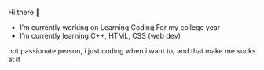 Hi there 👋
- I’m currently working on Learning Coding For my college year
- I’m currently learning C++, HTML, CSS (web dev)

not passionate person, i just coding when i want to, and that make me sucks at it
